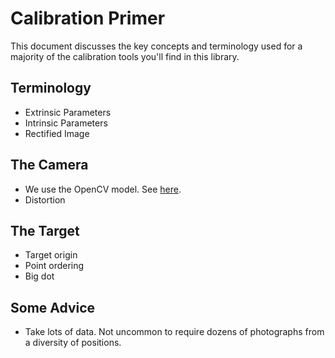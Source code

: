 # Calibration Primer
This document discusses the key concepts and terminology used for a majority of the calibration tools you'll find in this library.

## Terminology
 - Extrinsic Parameters
 - Intrinsic Parameters
 - Rectified Image

## The Camera
 - We use the OpenCV model. See [here](https://docs.opencv.org/2.4/modules/calib3d/doc/camera_calibration_and_3d_reconstruction.html).
 - Distortion

## The Target
- Target origin
- Point ordering
- Big dot

## Some Advice
 - Take lots of data. Not uncommon to require dozens of photographs from a diversity of positions.
